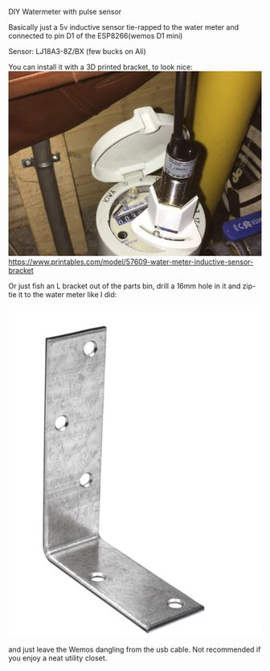 DIY Watermeter with pulse sensor

Basically just a 5v inductive sensor tie-rapped to the water meter and connected to pin D1 of the ESP8266(wemos D1 mini)

Sensor: LJ18A3-8Z/BX (few bucks on Ali)

You can install it with a 3D printed bracket, to look nice:
![3D Printed Bracket](/images/bracket.png?raw=true "3D Printed Bracket")
<https://www.printables.com/model/57609-water-meter-inductive-sensor-bracket>

Or just fish an L bracket out of the parts bin, drill a 16mm hole in it and zip-tie it to the water meter like I did:

![L Bracket](/images/bracketbasic.png?raw=true "L Bracket")

and just leave the Wemos dangling from the usb cable. Not recommended if you enjoy a neat utility closet.
